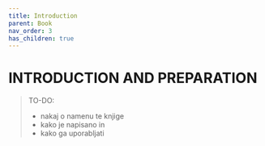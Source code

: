 ```yaml
---
title: Introduction
parent: Book
nav_order: 3
has_children: true
---
```


# INTRODUCTION AND PREPARATION

> TO-DO:
>
> - nakaj o namenu te knjige
> - kako je napisano in
> - kako ga uporabljati

